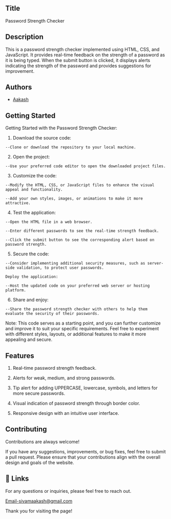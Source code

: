 
## Title

Password Strength Checker


## Description 

This is a password strength checker implemented using HTML, CSS, and JavaScript. It provides real-time feedback on the strength of a password as it is being typed. When the submit button is clicked, it displays alerts indicating the strength of the password and provides suggestions for improvement.

## Authors

- [Aakash](https://github.com/AakashCyberSecurity) 

    
## Getting Started

Getting Started with the Password Strength Checker:

   1. Download the source code:

    --Clone or download the repository to your local machine.

   2. Open the project:

    --Use your preferred code editor to open the downloaded project files.

   3. Customize the code:

    --Modify the HTML, CSS, or JavaScript files to enhance the visual appeal and functionality.

    --Add your own styles, images, or animations to make it more attractive.

   4. Test the application:

    --Open the HTML file in a web browser.

    --Enter different passwords to see the real-time strength feedback.

    --Click the submit button to see the corresponding alert based on password strength.

   5. Secure the code:

    --Consider implementing additional security measures, such as server-side validation, to protect user passwords.

    Deploy the application:

    --Host the updated code on your preferred web server or hosting platform.

   6. Share and enjoy:

    --Share the password strength checker with others to help them evaluate the security of their passwords.

Note: This code serves as a starting point, and you can further customize and improve it to suit your specific requirements. Feel free to experiment with different styles, layouts, or additional features to make it more appealing and secure.


## Features


   

   1. Real-time password strength feedback.

   2. Alerts for weak, medium, and strong passwords.

   3. Tip alert for adding UPPERCASE, lowercase, symbols, and letters for more secure passwords.

   4. Visual indication of password strength through border color.

   5. Responsive design with an intuitive user interface.






## Contributing

Contributions are always welcome!

If you have any suggestions, improvements, or bug fixes, feel free to submit a pull request. Please ensure that your contributions align with the overall design and goals of the website. 


## 🔗 Links

For any questions or inquiries, please feel free to reach out. 

Email-sivamaakash@gmail.com


Thank you for visiting the page!
